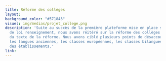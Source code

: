 ```yaml
---
title: Réforme des collèges
layout: 
background_color: "#571843"
visuel: img/medias/projet_college.png
description: 'Suite au succès de la première plateforme mise en place sur le projet
  de loi renseignement, nous avons réitéré sur la réforme des collèges avec une simplification
  du texte de la réforme. Nous avons ciblé plusieurs points de désaccord : les EPI,
  les langues anciennes, les classes européennes, les classes bilangues et l''autonomie
  des établissements.'
link: 
---
```


